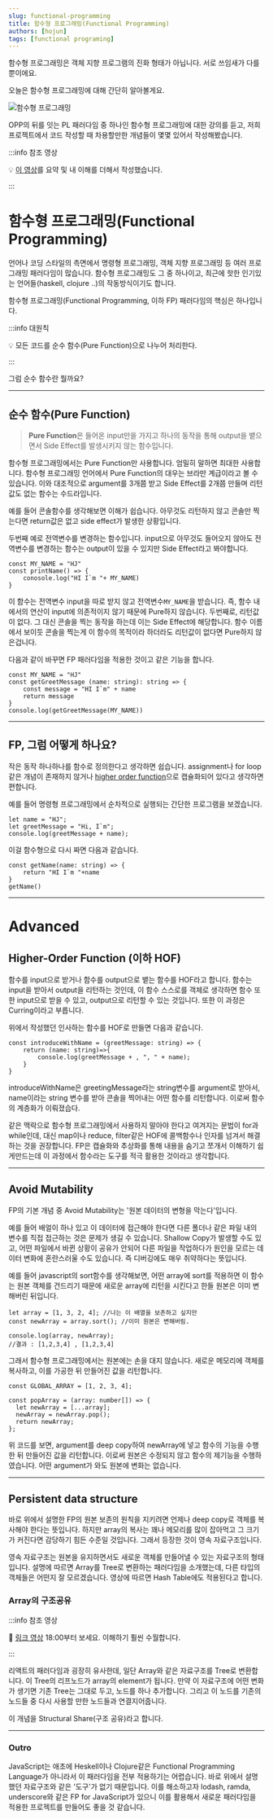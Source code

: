 ```yaml
---
slug: functional-programming
title: 함수형 프로그래밍(Functional Programming)
authors: [hojun]
tags: [functional programing]
---
```


함수형 프로그래밍은 객체 지향 프로그램의 진화 형태가 아닙니다. 서로 쓰임새가 다를 뿐이에요.

오늘은 함수형 프로그래밍에 대해 간단히 알아볼게요.

![함수형 프로그래밍](1.png)

<!--truncate-->

OPP의 뒤를 잇는 PL 패러다임 중 하나인 함수형 프로그래밍에 대한 강의를 듣고, 저희 프로젝트에서 코드 작성할 때 차용할만한 개념들이 몇몇 있어서 작성해봤습니다.

:::info 참조 영상

💡 [이 영상](https://www.youtube.com/watch?v=e-5obm1G_FY&t=405s)를 요약 및 내 이해를 더해서 작성했습니다.

:::

# 함수형 프로그래밍(Functional Programming)

언어나 코딩 스타일의 측면에서 명령형 프로그래밍, 객체 지향 프로그래밍 등 여러 프로그래밍 패러다임이 많습니다. 함수형 프로그래밍도 그 중 하나이고, 최근에 핫한 인기있는 언어들(haskell, clojure ..)의 작동방식이기도 합니다.

함수형 프로그래밍(Functional Programming, 이하 FP) 패러다임의 핵심은 하나입니다.

:::info 대원칙

💡 모든 코드를 순수 함수(Pure Function)으로 나누어 처리한다.

:::

그럼 순수 함수란 뭘까요?

---

## 순수 함수(Pure Function)

> **Pure Function**은 들어온 input만을 가지고 하나의 동작을 통해 output을 뱉으면서 Side Effect를 발생시키지 않는 함수입니다.

함수형 프로그래밍에서는 Pure Function만 사용합니다. 엄밀히 말하면 최대한 사용합니다. 함수형 프로그래밍 언어에서 Pure Function의 대우는 브라만 계급이라고 볼 수 있습니다. 이와 대조적으로 argument를 3개쯤 받고 Side Effect를 2개쯤 만들며 리턴값도 없는 함수는 수드라입니다.

예를 들어 콘솔함수를 생각해보면 이해가 쉽습니다. 아무것도 리턴하지 않고 콘솔만 찍는다면 return값은 없고 side effect가 발생한 상황입니다.

두번째 예로 전역변수를 변경하는 함수입니다. input으로 아무것도 들어오지 않아도 전역변수를 변경하는 함수는 output이 있을 수 있지만 Side Effect라고 봐야합니다.

```tsx
const MY_NAME = "HJ"
const printName() => {
	conosole.log("HI I`m "+ MY_NAME)
}
```

이 함수는 전역변수 input을 따로 받지 않고 전역변수`MY_NAME`을 받습니다. 즉, 함수 내에서의 연산이 input에 의존적이지 않기 때문에 Pure하지 않습니다. 두번째로, 리턴값이 없다. 그 대신 콘솔을 찍는 동작을 하는데 이는 Side Effect에 해당합니다. 함수 이름에서 보이듯 콘솔을 찍는게 이 함수의 목적이라 하더라도 리턴값이 없다면 Pure하지 않은겁니다.

다음과 같이 바꾸면 FP 패러다임을 적용한 것이고 같은 기능을 합니다.

```tsx
const MY_NAME = "HJ"
const getGreetMessage (name: string): string => {
	const message = "HI I`m" + name
	return message
}
console.log(getGreetMessage(MY_NAME))
```

---

## FP, 그럼 어떻게 하나요?

작은 동작 하나하나를 함수로 정의한다고 생각하면 쉽습니다. assignment나 for loop같은 개념이 존재하지 않거나 [higher order function](https://www.notion.so/Functional-Programming-d3b88ada77144589b1e63350ad82f149)으로 캡슐화되어 있다고 생각하면 편합니다.

예를 들어 명령형 프로그래밍에서 순차적으로 실행되는 간단한 프로그램을 보겠습니다.

```tsx
let name = "HJ";
let greetMessage = "Hi, I`m";
console.log(greetMessage + name);
```

이걸 함수형으로 다시 짜면 다음과 같습니다.

```tsx
const getName(name: string) => {
	return "HI I`m "+name
}
getName()
```

---

# Advanced

## Higher-Order Function (이하 HOF)

함수를 input으로 받거나 함수를 output으로 뱉는 함수를 HOF라고 합니다. 함수는 input을 받아서 output을 리턴하는 것인데, 이 함수 스스로를 객체로 생각하면 함수 또한 input으로 받을 수 있고, output으로 리턴할 수 있는 것입니다. 또한 이 과정은 Curring이라고 부릅니다.

위에서 작성했던 인사하는 함수를 HOF로 만들면 다음과 같습니다.

```tsx
const introduceWithName = (greetMessage: string) => {
    return (name: string)=>{
        console.log(greetMessage + , ", " + name);
    }
}
```

introduceWithName은 greetingMessage라는 string변수를 argument로 받아서, name이라는 string 변수를 받아 콘솔을 찍어내는 어떤 함수를 리턴합니다. 이로써 함수의 계층화가 이뤄졌습다.

같은 맥락으로 함수형 프로그래밍에서 사용하지 말아야 한다고 여겨지는 문법이 for과 while인데, 대신 map이나 reduce, filter같은 HOF에 콜백함수나 인자를 넘겨서 해결하는 것을 권장합니다. FP은 캡슐화와 추상화를 통해 내용을 숨기고 쪼개서 이해하기 쉽게만드는데 이 과정에서 함수라는 도구를 적극 활용한 것이라고 생각합니다.

---

## Avoid Mutability

FP의 기본 개념 중 Avoid Mutability는 '원본 데이터의 변형을 막는다'입니다.

예를 들어 배얼이 하나 있고 이 데이터에 접근해야 한다면 다른 폴더나 같은 파일 내의 변수를 직접 접근하는 것은 문제가 생길 수 있습니다. Shallow Copy가 발생할 수도 있고, 어떤 파일에서 바뀐 상황이 공유가 안되어 다른 파일을 작업하다가 원인을 모르는 데이터 변화에 혼란스러울 수도 있습니다. 즉 디버깅에도 매우 취약하다는 뜻입니다.

예를 들어 javascript의 sort함수를 생각해보면, 어떤 array에 sort를 적용하면 이 함수는 원본 객체를 건드리기 때문에 새로운 array에 리턴을 시킨다고 한들 원본은 이미 변해버린 뒤입니다.

```tsx
let array = [1, 3, 2, 4]; //나는 이 배열을 보존하고 싶지만
const newArray = array.sort(); //이미 원본은 변해버림.

console.log(array, newArray);
//결과 : [1,2,3,4] , [1,2,3,4]
```

그래서 함수형 프로그래밍에서는 원본에는 손을 대지 않습니다. 새로운 메모리에 객체를 복사하고, 이를 가공한 뒤 만들어진 값을 리턴합니다.

```tsx
const GLOBAL_ARRAY = [1, 2, 3, 4];

const popArray = (array: number[]) => {
  let newArray = [...array];
  newArray = newArray.pop();
  return newArray;
};
```

위 코드를 보면, argument를 deep copy하여 newArray에 넣고 함수의 기능을 수행한 뒤 만들어진 값을 리턴합니다. 이로써 원본은 수정되지 않고 함수의 제기능을 수행하였습니다. 어떤 argument가 와도 원본에 변화는 없습니다.

---

## Persistent data structure

바로 위에서 설명한 FP의 원본 보존의 원칙을 지키려면 언제나 deep copy로 객체를 복사해야 한다는 뜻입니다. 하지만 array의 복사는 꽤나 메모리를 많이 잡아먹고 그 크기가 커진다면 감당하기 힘든 수준일 것입니다. 그래서 등장한 것이 영속 자료구조입니다.

영속 자료구조는 원본을 유지하면서도 새로운 객체를 만들어낼 수 있는 자료구조의 형태입니다. 설명에 따르면 Array를 Tree로 변환하는 패러다임을 소개했는데, 다른 타입의 객체들은 어떤지 잘 모르겠습니다. 영상에 따르면 Hash Table에도 적용된다고 합니다.

### Array의 구조공유

:::info 참조 영상

🧹 [링크 영상](https://www.youtube.com/watch?v=e-5obm1G_FY&t=405s) 18:00부터 보세요. 이해하기 훨씬 수월합니다.

:::

리액트의 패러다임과 굉장히 유사한데, 일단 Array와 같은 자료구조를 Tree로 변환합니다. 이 Tree의 리프노드가 array의 element가 됩니다. 만약 이 자료구조에 어떤 변화가 생기면 기존 Tree는 그대로 두고, 노드를 하나 추가합니다. 그리고 이 노드를 기존의 노드들 중 다시 사용할 만한 노드들과 연결지어줍니다.

이 개념을 Structural Share(구조 공유)라고 합니다.

---

### Outro

JavaScript는 애초에 Heskell이나 Clojure같은 Functional Programming Language가 아니라서 이 패러다임을 전부 적용하기는 어렵습니다. 바로 위에서 설명했던 자료구조와 같은 '도구'가 없기 때문입니다. 이를 해소하고자 lodash, ramda, underscore와 같은 FP for JavaScript가 있으니 이를 활용해서 새로운 패러다임을 적용한 프로젝트를 만들어도 좋을 것 같습니다.
